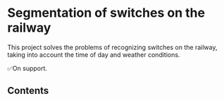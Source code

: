# Segmentation of switches on the railway
This project solves the problems of recognizing switches on the railway, taking into account the time of day and weather conditions. 

✅On support.

## Contents

## <a name="Technologies"></a>

## <a name="Usage"></a>

## <a name="Development"></a>

## <a name="Demo"></a>

## <a name="Sources"></a>
